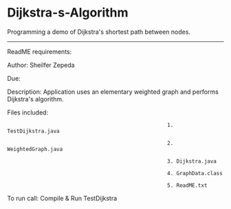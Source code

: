 # Dijkstra-s-Algorithm
Programming a demo of Dijkstra's shortest path between nodes.


---

ReadME requirements:

Author: Sheilfer Zepeda

Due: 

 

Description: Application uses an elementary weighted graph and performs Dijkstra's algorithm.
 

Files included:

                                                        1. TestDijkstra.java

                                                        2. WeightedGraph.java

                                                        3. Dijkstra.java

                                                        4. GraphData.class

                                                        5. ReadME.txt

 To run call:            Compile & Run TestDijkstra

                                

 
